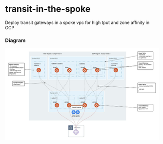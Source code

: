 # transit-in-the-spoke
Deploy transit gateways in a spoke vpc for high tput and zone affinity in GCP

### Diagram
<img src="diagram.jpeg?raw=true">

